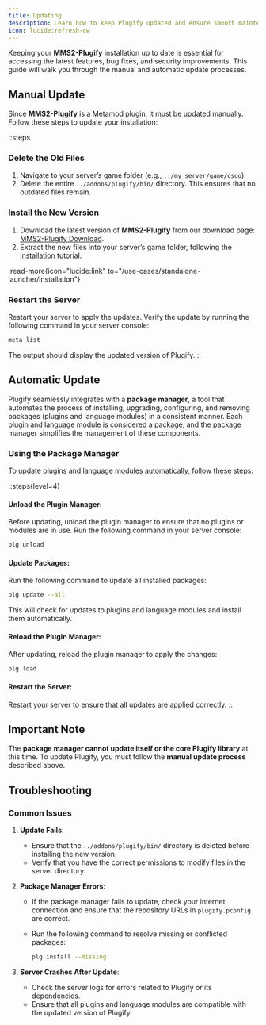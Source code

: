 ```yaml
---
title: Updating
description: Learn how to keep Plugify updated and ensure smooth maintenance when used as a Metamod plugin.
icon: lucide:refresh-cw
---
```


Keeping your **MMS2-Plugify** installation up to date is essential for accessing the latest features, bug fixes, and security improvements. This guide will walk you through the manual and automatic update processes.

## **Manual Update**

Since **MMS2-Plugify** is a Metamod plugin, it must be updated manually. Follow these steps to update your installation:

::steps
### **Delete the Old Files**
1. Navigate to your server’s game folder (e.g., `../my_server/game/csgo`).
2. Delete the entire `../addons/plugify/bin/` directory. This ensures that no outdated files remain.

### **Install the New Version**
1. Download the latest version of **MMS2-Plugify** from our download page:  
   [MMS2-Plugify Download](https://github.com/untrustedmodders/mms2-plugify).
2. Extract the new files into your server’s game folder, following the [installation tutorial](/use-cases/metamod-plugin/installation/).

:read-more{icon="lucide:link" to="/use-cases/standalone-launcher/installation"}

### **Restart the Server**
Restart your server to apply the updates. Verify the update by running the following command in your server console:

```bash
meta list
```

The output should display the updated version of Plugify.
::

## **Automatic Update**

Plugify seamlessly integrates with a **package manager**, a tool that automates the process of installing, upgrading, configuring, and removing packages (plugins and language modules) in a consistent manner. Each plugin and language module is considered a package, and the package manager simplifies the management of these components.

### **Using the Package Manager**
To update plugins and language modules automatically, follow these steps:

::steps{level=4}
#### **Unload the Plugin Manager**:  
   Before updating, unload the plugin manager to ensure that no plugins or modules are in use. Run the following command in your server console:

   ```bash
   plg unload
   ```

#### **Update Packages**:  
   Run the following command to update all installed packages:

   ```bash
   plg update --all
   ```

   This will check for updates to plugins and language modules and install them automatically.

#### **Reload the Plugin Manager**:  
   After updating, reload the plugin manager to apply the changes:

   ```bash
   plg load
   ```

#### **Restart the Server**:  
   Restart your server to ensure that all updates are applied correctly.
::

## **Important Note**
The **package manager cannot update itself or the core Plugify library** at this time. To update Plugify, you must follow the **manual update process** described above.

## **Troubleshooting**

### **Common Issues**
1. **Update Fails**:
   - Ensure that the `../addons/plugify/bin/` directory is deleted before installing the new version.
   - Verify that you have the correct permissions to modify files in the server directory.

2. **Package Manager Errors**:
   - If the package manager fails to update, check your internet connection and ensure that the repository URLs in `plugify.pconfig` are correct.
   - Run the following command to resolve missing or conflicted packages:

     ```bash
     plg install --missing
     ```

3. **Server Crashes After Update**:
   - Check the server logs for errors related to Plugify or its dependencies.
   - Ensure that all plugins and language modules are compatible with the updated version of Plugify.
